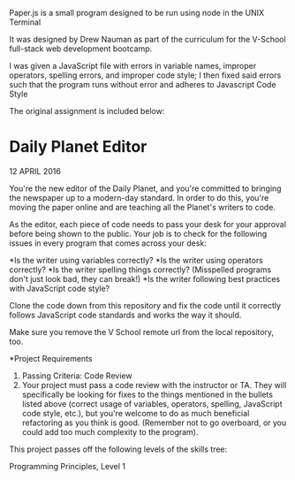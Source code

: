 Paper.js is a small program designed to be run using node in the UNIX Terminal

It was designed by Drew Nauman as part of the curriculum for the V-School full-stack web development bootcamp.

I was given a JavaScript file with errors in variable names, improper operators, spelling errors, and improper code style;
I then fixed said errors such that the program runs without error and adheres to Javascript Code Style


The original assignment is included below:

# Daily Planet Editor
12 APRIL 2016

You're the new editor of the Daily Planet, and you're committed to bringing the newspaper up to a modern-day standard. In order to do this, you're moving the paper online and are teaching all the Planet's writers to code.

As the editor, each piece of code needs to pass your desk for your approval before being shown to the public. Your job is to check for the following issues in every program that comes across your desk:

*Is the writer using variables correctly?
*Is the writer using operators correctly?
*Is the writer spelling things correctly? (Misspelled programs don't just look bad, they can break!)
*Is the writer following best practices with JavaScript code style?

Clone the code down from this repository and fix the code until it correctly follows JavaScript code standards and works the way it should.

Make sure you remove the V School remote url from the local repository, too.

*Project Requirements
  1. Passing Criteria: Code Review
  2. Your project must pass a code review with the instructor or TA. They will specifically be looking for fixes to the things mentioned in the bullets listed above (correct usage of variables, operators, spelling, JavaScript code style, etc.), but you're welcome to do as much beneficial refactoring as you think is good. (Remember not to go overboard, or you could add too much complexity to the program).

This project passes off the following levels of the skills tree:

Programming Principles, Level 1